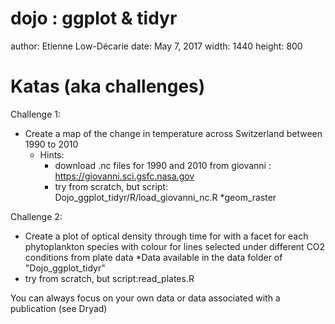 dojo : ggplot & tidyr
========================================================
author: Etienne Low-Décarie
date: May 7, 2017
width: 1440
height: 800


Katas (aka challenges)
========================================================

Challenge 1:
* Create a map of the change in temperature across Switzerland between 1990 to 2010
  * Hints:
    * download .nc files for 1990 and 2010 from giovanni : https://giovanni.sci.gsfc.nasa.gov
    * try from scratch, but script: Dojo_ggplot_tidyr/R/load_giovanni_nc.R
    *geom_raster
    
Challenge 2:
* Create a plot of optical density through time for with a facet for each phytoplankton species with colour for lines selected under different CO2 conditions from plate data
*Data available in the data folder of "Dojo_ggplot_tidyr"
* try from scratch, but script:read_plates.R   

You can always focus on your own data or data associated with a publication (see Dryad)

    
    
